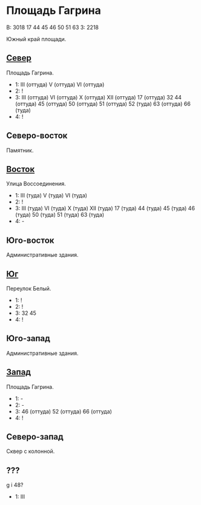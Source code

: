# Площадь Гагрина

В:  3018    17  44  45  46  50  51  63
З:  2218

Южный край площади.

## [Север](./500090.md)

Площадь Гагрина.

* 1:    III (оттуда)    V (оттуда)      VI (оттуда)
* 2:    !
* 3:    III (оттуда)    VI (оттуда) X (оттуда)  XII (оттуда)
        17 (оттуда) 32  44 (оттуда) 45 (оттуда) 50 (оттуда) 51 (оттуда) 52 (туда)   63 (оттуда) 66 (туда)
* 4:    !

## Северо-восток

Памятник.

## [Восток](./520100.md)

Улица Воссоединения.

* 1:    III (туда)      V (туда)        VI (туда)
* 2:    !
* 3:    III (туда)  VI (туда)   X (туда)    XII (туда)
        17 (туда)   44 (туда)   45 (туда)   46 (туда)   50 (туда)   51 (туда)   63 (туда)
* 4:    -

## Юго-восток

Административные здания.

## [Юг](./500110.md)

Переулок Белый.

* 1:    !
* 2:    !
* 3:    32  45
* 4:    !

## Юго-запад

Административные здания.

## [Запад](./490100.md)

Площадь Гагрина.

* 1:    -
* 2:    -
* 3:    46 (оттуда) 52 (оттуда) 66 (оттуда)
* 4:    !

## Северо-запад

Сквер с колонной.

## ???

g   i
48?

* 1:    III
